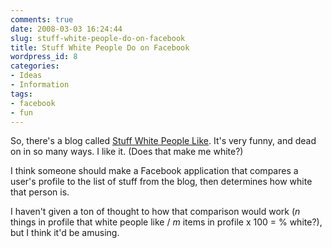 ```yaml
---
comments: true
date: 2008-03-03 16:24:44
slug: stuff-white-people-do-on-facebook
title: Stuff White People Do on Facebook
wordpress_id: 8
categories:
- Ideas
- Information
tags:
- facebook
- fun
---
```


So, there's a blog called [Stuff White People Like](http://stuffwhitepeoplelike.wordpress.com/). It's very funny, and dead on in so many ways. I like it. (Does that make me white?)

I think someone should make a Facebook application that compares a user's profile to the list of stuff from the blog, then determines how white that person is.

I haven't given a ton of thought to how that comparison would work (_n_ things in profile that white people like / _m_ items in profile x 100 = % white?), but I think it'd be amusing.
